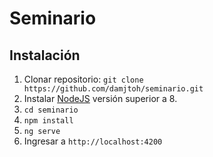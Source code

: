 # Seminario

## Instalación
1. Clonar repositorio: ```git clone https://github.com/damjtoh/seminario.git```
2. Instalar [NodeJS](https://nodejs.org/en/) versión superior a 8.
3. ```cd seminario```
4. ```npm install```
5. ```ng serve```
6. Ingresar a ```http://localhost:4200```